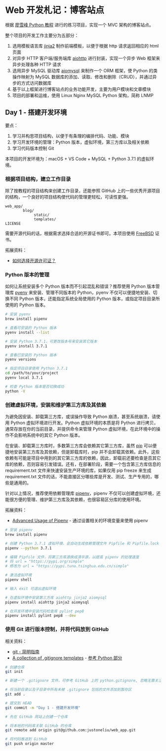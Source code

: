 # Web 开发札记：博客站点

根据 [廖雪峰 Python 教程](https://www.liaoxuefeng.com/wiki/0014316089557264a6b348958f449949df42a6d3a2e542c000/001432170876125c96f6cc10717484baea0c6da9bee2be4000) 进行的练习项目，实现一个 MVC 架构的博客站点。

整个项目的开发工作主要分为五部分：

1. 选用模板语言库 [jinja2](http://jinja.pocoo.org/docs/2.10/) 制作前端模板，以便于根据 http 请求返回相应的 html 页面
2. 对异步 HTTP 客户端/服务端库 [aiohttp](https://aiohttp.readthedocs.io/en/stable/) 进行封装，实现一个异步 Web 框架来异步处理各种 HTTP 请求
3. 选用异步 MySQL 驱动库 [aiomysql](https://aiomysql.readthedocs.io/en/latest/) 来制作一个 ORM 框架，使 Python 的类操作映射为 MySQL 数据库的添加、读取、修改和删除（CRUD），并通过异步的方式访问数据库
4. 基于以上框架进行博客站点的业务功能开发，主要为用户模块和文章模块
5. 项目的部署和运维，使用 Linux Nginx MySQL Python 架构，简称 LNMP

## Day 1 - 搭建开发环境

要点：

1. 学习并构思项目结构，以便于有条理的编排代码、功能、模块
2. 学习开发环境的管理：Python 版本，虚拟环境，第三方库以及相关依赖
3. 学习代码版本控制 Git

本项目的开发环境为：macOS + VS Code + MySQL + Python 3.7.1 的虚拟环境。

### 根据项目结构，建立工作目录

除了按教程的项目结构来创建工作目录，还能参照 GitHub 上的一些优秀开源项目的结构，一个良好的项目结构使代码的管理更轻松，可读性更强。

```text
web_app/
        blog/
             static/
             templates/
LICENSE
```

需要开源代码的话，根据需求选择合适的开源证书即可。本项目使用 [FreeBSD](https://en.wikipedia.org/wiki/BSD_licenses) 证书。

拓展资料：

* [如何选择开源许可证？](http://www.ruanyifeng.com/blog/2011/05/how_to_choose_free_software_licenses.html)

### Python 版本的管理

如何让系统安装多个 Python 版本而不引起混乱和错误？推荐使用 Python 版本管理库 [pyenv](https://github.com/pyenv/pyenv) 来安装、管理不同版本的 Python，pyenv 不仅可以便捷地安装、切换不同 Python 版本，还能指定系统全局使用的 Python 版本，或指定项目目录所使用的 Python 版本。

```bash
# 安装 pyenv
brew install pipenv

# 查看可安装的 Python 版本
pyenv install --list

# 安装 Python 3.7.1，可更改版本号来安装其它版本
pyenv install 3.7.1

# 查看已安装的 Python 版本
pyenv versions

# 指定项目目录使用 Python 3.7.1
cd /path/to/your/project
pyenv local 3.7.1

# 检查 Python 版本是否切换成功
python -V
```

### 创建虚拟环境，安装和维护第三方库及其依赖

为避免因安装、卸载第三方库，或误操作导致 Python 崩溃，甚至系统崩溃，请使用 Python 虚拟环境进行开发。Python 虚拟环境的本质是将 Python 进行拷贝，通常存放在你的当前目录，并提供命令来管理 Python 虚拟环境，在此环境中的操作不会影响系统中的其它 Python 版本。

在安装、卸载第三方库时，多数第三方库会依赖其它第三方库，虽然 [pip](https://pip.pypa.io/en/stable/installing/) 可以便捷地安装第三方库及其依赖，但是卸载库时，pip 并不会卸载其依赖。此外，这些依赖有可能是项目中用到的其它第三方库的依赖，因此，卸载前还要检查是否其它库的依赖，否则容易引发错误。还有，在部署阶段，需要一个包含第三方库信息的 requirement.txt 文件来快速安装生产环境的库，如果仅用 pip freeze 来生成 requirement.txt 文件的话，不能直接区分哪些库是开发、测试、生产专用的，哪些是通用的。

针对以上情况，推荐使用依赖管理库 [pipenv](https://pipenv.readthedocs.io/en/latest/)，pipenv 不仅可以创建虚拟环境，还能很方便的管理、维护第三方库及其依赖，也很容易区分库的使用环境。

拓展资料：

* [Advanced Usage of Pipenv](https://pipenv.readthedocs.io/en/latest/advanced/#configuration-with-environment-variables) - 通过设置相关的环境变量来使用 pipenv

```bash
# 安装 pipenv
brew install pipenv

# 创建 Python 3.7.1 虚拟环境，会自动生成依赖管理文件 Pipfile 和 Pipfile.lock
pipenv --python 3.7.1

# 编辑 Pipfile 文件，将第三方库源换成清华源，以提高 pipenv 的处理速度
# 将 url = "https://pypi.org/simple"
# 修改为 url = "https://pypi.tuna.tsinghua.edu.cn/simple"

# 激活虚拟环境
pipenv shell

# 输入 exit 可退出虚拟环境

# 在虚拟环境中安装第三方库 aiohttp jinja2 aiomysql
pipenv install aiohttp jinja2 aiomysql

# 在开发环境中安装代码检查库 pylint pep8
pipenv install pylint pep8 --dev
```

### 使用 Git 进行版本控制，并将代码放到 GitHub

相关资料：

* [git - 简明指南](http://rogerdudler.github.io/git-guide/index.zh.html)
* [A collection of .gitignore templates](https://github.com/github/gitignore) - [参考 Python 部分](https://github.com/github/gitignore/blob/master/Python.gitignore)

```bash
# 创建仓库
git init

# 新建一个 .gitignore 文件，可参考 GitHub 上的 python.gitignore, 忽略无需关注的文件

# 将当前目录以及子目录中所有未被 .gitignore 包括的文件添加到暂存区
git add .

# 提交到 HEAD
git commit -m "Day 1 - 搭建开发环境"

# 先在 GitHub 网站上创建一个仓库

# 将本地的代码库关联 GitHub 的仓库
git remote add origin git@github.com:justoneliu/web_app.git

# 将代码推送到 GitHub
git push origin master
```
